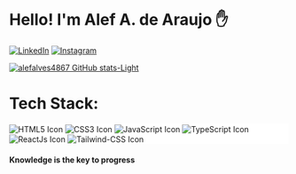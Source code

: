 <h1>Hello! I'm Alef A. de Araujo ✋</h1>

[![LinkedIn](https://img.shields.io/badge/LinkedIn-0077B5?style=for-the-badge&logo=linkedin&logoColor=white)](https://www.linkedin.com/in/alefalvesaraujo/)
[![Instagram](https://img.shields.io/badge/Instagram-E4405F?style=for-the-badge&logo=instagram&logoColor=white)]()

[![alefalves4867 GitHub stats-Light](https://github-readme-stats.vercel.app/api?username=anuraghazra&show_icons=true&theme=default#gh-light-mode-only)](https://github.com/alefalves4867/github-readme-stats#gh-light-mode-only)




<h1>
  Tech Stack:
</h1>

<div style="display:inline-block; background-color: white;">
  <img src="https://img.shields.io/badge/HTML5-E34F26?style=for-the-badge&logo=html5&logoColor=white" align="center" alt="HTML5 Icon">
  <img src="https://img.shields.io/badge/CSS3-1572B6?style=for-the-badge&logo=css3&logoColor=white"  align="center" alt="CSS3 Icon"/>
  <img src="https://img.shields.io/badge/JavaScript-323330?style=for-the-badge&logo=javascript&logoColor=F7DF1E" align="center" alt="JavaScript Icon"/> 
  <img src="https://img.shields.io/badge/TypeScript-007ACC?style=for-the-badge&logo=typescript&logoColor=white" align="center" alt="TypeScript Icon"/>
  <img src="https://img.shields.io/badge/React-20232A?style=for-the-badge&logo=react&logoColor=61DAFB" align="center" alt="ReactJs Icon"/>
  <img src="https://img.shields.io/badge/Tailwind_CSS-38B2AC?style=for-the-badge&logo=tailwind-css&logoColor=white" align="center" alt="Tailwind-CSS Icon"/>
</div><br/>

#### Knowledge is the key to progress
